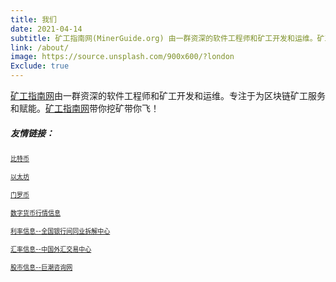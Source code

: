 ```yaml
---
title: 我们
date: 2021-04-14
subtitle: 矿工指南网(MinerGuide.org) 由一群资深的软件工程师和矿工开发和运维。矿工指南网(MinerGuide.org)带你挖矿带你飞...
link: /about/
image: https://source.unsplash.com/900x600/?london
Exclude: true
---
```




[矿工指南网](https://www.minerguide.org/)由一群资深的软件工程师和矿工开发和运维。专注于为区块链矿工服务和赋能。[矿工指南网](MinerGuide.org)带你挖矿带你飞！




##### 友情链接：

<font size="1">[比特币](https://bitcoin.org/zh_CN/) </font>

<font size="1">[以太坊](https://ethereum.org/zh/) </font>

<font size="1">[门罗币](https://www.getmonero.org/zh-cn/index.html) </font>

<font size="1">[数字货币行情信息](https://tokenview.com/cn) </font>

<font size="1">[利率信息--全国银行间同业拆解中心](http://www.chinamoney.com.cn/chinese/mkdatapm/) </font>


<font size="1">[汇率信息--中国外汇交易中心](http://www.chinamoney.com.cn/chinese/index.html) </font>

<font size="1">[股市信息--巨潮咨询网](http://www.cninfo.com.cn/new/index) </font>


